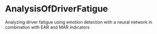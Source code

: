 # AnalysisOfDriverFatigue
Analyzing driver fatigue using emotion detection with a neural network in combination with EAR and MAR indicators
